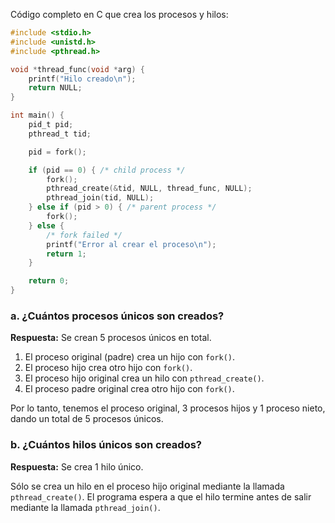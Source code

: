 Código completo en C que crea los procesos y hilos:

```c
#include <stdio.h>
#include <unistd.h>
#include <pthread.h>

void *thread_func(void *arg) {
    printf("Hilo creado\n");
    return NULL;
}

int main() {
    pid_t pid;
    pthread_t tid;

    pid = fork();

    if (pid == 0) { /* child process */
        fork();
        pthread_create(&tid, NULL, thread_func, NULL);
        pthread_join(tid, NULL);
    } else if (pid > 0) { /* parent process */
        fork();
    } else {
        /* fork failed */
        printf("Error al crear el proceso\n");
        return 1;
    }

    return 0;
}
```

### a. ¿Cuántos procesos únicos son creados?
**Respuesta:** Se crean 5 procesos únicos en total.

1. El proceso original (padre) crea un hijo con `fork()`.
2. El proceso hijo crea otro hijo con `fork()`.
3. El proceso hijo original crea un hilo con `pthread_create()`.
4. El proceso padre original crea otro hijo con `fork()`.

Por lo tanto, tenemos el proceso original, 3 procesos hijos y 1 proceso nieto, dando un total de 5 procesos únicos.

### b. ¿Cuántos hilos únicos son creados?
**Respuesta:** Se crea 1 hilo único.

Sólo se crea un hilo en el proceso hijo original mediante la llamada `pthread_create()`. El programa espera a que el hilo termine antes de salir mediante la llamada `pthread_join()`.